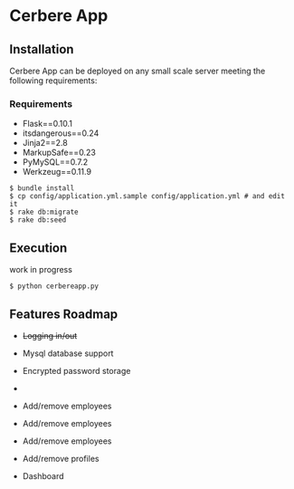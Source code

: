 # Cerbere App

## Installation
Cerbere App can be deployed on any small scale server meeting the following requirements:

### Requirements

+ Flask==0.10.1
+ itsdangerous==0.24
+ Jinja2==2.8
+ MarkupSafe==0.23
+ PyMySQL==0.7.2
+ Werkzeug==0.11.9

```
$ bundle install
$ cp config/application.yml.sample config/application.yml # and edit it
$ rake db:migrate
$ rake db:seed
```

## Execution

work in progress

```
$ python cerbereapp.py
```

## Features Roadmap
+ ~~Logging in/out~~
+ Mysql database support
+ Encrypted password storage
+ 
+ Add/remove employees
+ Add/remove employees

+ Add/remove employees
+ Add/remove profiles
+ Dashboard
